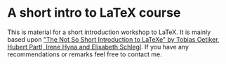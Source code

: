 # A short intro to LaTeX course

This is material for a short introduction workshop to LaTeX. It is mainly based upon ["The Not So Short Introduction to LaTeXe" by Tobias Oetiker, Hubert Partl, Irene Hyna and Elisabeth Schlegl](https://tobi.oetiker.ch/lshort/lshort.pdf). If you have any recommendations or remarks feel free to contact me.
